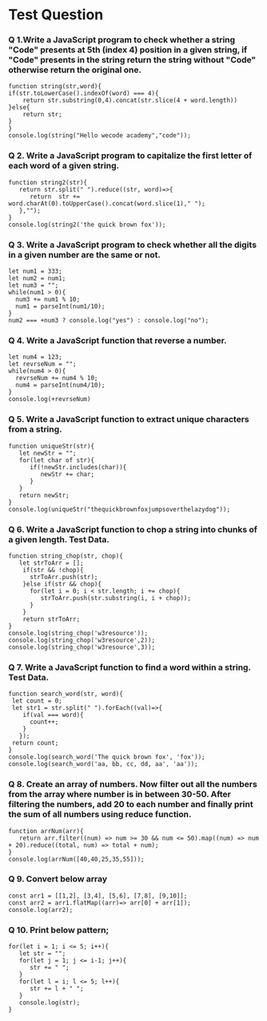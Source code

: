 # Test Question

### Q 1.Write a JavaScript program to check whether a string "Code" presents at 5th (index 4) position in a given string, if "Code" presents in the string return the string without "Code" otherwise return the original one.
~~~
function string(str,word){
if(str.toLowerCase().indexOf(word) === 4){
    return str.substring(0,4).concat(str.slice(4 + word.length))
}else{
    return str;
}   
}
console.log(string("Hello wecode academy","code"));
~~~

### Q 2. Write a JavaScript program to capitalize the first letter of each word of a given string.
~~~
function string2(str){
   return str.split(" ").reduce((str, word)=>{
      return  str += word.charAt(0).toUpperCase().concat(word.slice(1)," ");
   },"");
}
console.log(string2('the quick brown fox'));
~~~

### Q 3. Write a JavaScript program to check whether all the digits in a given number are the same or not.
~~~
let num1 = 333;
let num2 = num1;
let num3 = "";
while(num1 > 0){
  num3 += num1 % 10;
  num1 = parseInt(num1/10);
}
num2 === +num3 ? console.log("yes") : console.log("no");
~~~

### Q 4. Write a JavaScript function that reverse a number.
~~~
let num4 = 123;
let revrseNum = "";
while(num4 > 0){
  revrseNum += num4 % 10;
  num4 = parseInt(num4/10);
}
console.log(+revrseNum)
~~~

### Q 5. Write a JavaScript function to extract unique characters from a string.
~~~
function uniqueStr(str){
   let newStr = "";
   for(let char of str){
      if(!newStr.includes(char)){
         newStr += char;
      }
   }
   return newStr;
}
console.log(uniqueStr("thequickbrownfoxjumpsoverthelazydog"));
~~~

### Q 6. Write a JavaScript function to chop a string into chunks of a given length. Test Data.
~~~
function string_chop(str, chop){
   let strToArr = [];
    if(str && !chop){
      strToArr.push(str);
    }else if(str && chop){
      for(let i = 0; i < str.length; i += chop){
         strToArr.push(str.substring(i, i + chop));
      }
    }
    return strToArr;
}
console.log(string_chop('w3resource'));
console.log(string_chop('w3resource',2));
console.log(string_chop('w3resource',3));
~~~

### Q 7. Write a JavaScript function to find a word within a string. Test Data.
~~~
function search_word(str, word){
 let count = 0;
 let str1 = str.split(" ").forEach((val)=>{
    if(val === word){
      count++;
    }
   });
 return count;
}
console.log(search_word('The quick brown fox', 'fox'));
console.log(search_word('aa, bb, cc, dd, aa', 'aa'));
~~~

### Q 8. Create an array of numbers. Now filter out all the numbers from the array where number is in between 30-50. After filtering the numbers, add 20 to each number and finally print the sum of all numbers using reduce function.
~~~
function arrNum(arr){
   return arr.filter((num) => num >= 30 && num <= 50).map((num) => num + 20).reduce((total, num) => total + num);
}
console.log(arrNum([40,40,25,35,55]));
~~~

### Q 9. Convert below array
~~~
const arr1 = [[1,2], [3,4], [5,6], [7,8], [9,10]];
const arr2 = arr1.flatMap((arr)=> arr[0] + arr[1]);
console.log(arr2);
~~~

### Q 10. Print below pattern;
~~~
for(let i = 1; i <= 5; i++){
   let str = "";
   for(let j = 1; j <= i-1; j++){
      str += " ";
   }
   for(let l = i; l <= 5; l++){
      str += l + " ";
   }
   console.log(str);
}
~~~